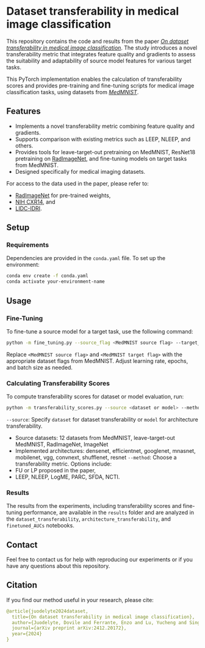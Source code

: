 # Dataset transferability in medical image classification

This repository contains the code and results from the paper [*On dataset transferability in medical image classification*](https://arxiv.org/pdf/2412.20172). The study introduces a novel transferability metric that integrates feature quality and gradients to assess the suitability and adaptability of source model features for various target tasks. 

This PyTorch implementation enables the calculation of transferability scores and provides pre-training and fine-tuning scripts for medical image classification tasks, using datasets from [*MedMNIST*](https://medmnist.com/).

## Features

- Implements a novel transferability metric combining feature quality and gradients.
- Supports comparison with existing metrics such as LEEP, NLEEP, and others.
- Provides tools for leave-target-out pretraining on MedMNIST, ResNet18 pretraining on [RadImageNet](https://github.com/BMEII-AI/RadImageNet), and fine-tuning models on target tasks from MedMNIST. 
- Designed specifically for medical imaging datasets.

For access to the data used in the paper, please refer to:
* [RadImageNet](https://github.com/BMEII-AI/RadImageNet) for pre-trained weights,
* [NIH CXR14](https://nihcc.app.box.com/v/ChestXray-NIHCC), and
* [LIDC-IDRI](https://wiki.cancerimagingarchive.net/pages/viewpage.action?pageId=1966254).

## Setup

### Requirements
Dependencies are provided in the `conda.yaml` file. To set up the environment:

```bash
conda env create -f conda.yaml
conda activate your-environment-name
```

## Usage

### Fine-Tuning

To fine-tune a source model for a target task, use the following command:

```bash
python -m fine_tuning.py --source_flag <MedMNIST source flag> --target_flag <MedMNIST target flag> --lr <learning rate> --epochs <number of epochs> --batch_size <batch size>
```
Replace `<MedMNIST source flag>` and `<MedMNIST target flag>` with the appropriate dataset flags from MedMNIST. Adjust learning rate, epochs, and batch size as needed.

### Calculating Transferability Scores

To compute transferability scores for dataset or model evaluation, run:
```bash
python -m transferability_scores.py --source <dataset or model> --method <FU | LP | LEEP | NLEEP | others>
```
`--source`: Specify `dataset` for dataset transferability or `model` for architecture transferability.
* Source datasets: 12 datasets from MedMNIST, leave-target-out MedMNIST, RadImageNet, ImageNet
* Implemented architectures: densenet, efficientnet, googlenet, mnasnet, mobilenet, vgg, convnext, shufflenet, resnet
`--method`: Choose a transferability metric. Options include:
* FU or LP proposed in the paper,
* LEEP, NLEEP, LogME, PARC, SFDA, NCTI.

### Results

The results from the experiments, including transferability scores and fine-tuning performance, are available in the `results` folder and are analyzed in the `dataset_transferability`, `architecture_transferability`, and `finetuned_AUCs` notebooks.

## Contact

Feel free to contact us for help with reproducing our experiments or if you have any questions about this repository.

## Citation
If you find our method useful in your research, please cite:

```yaml
@article{juodelyte2024dataset,
  title={On dataset transferability in medical image classification},
  author={Juodelyte, Dovile and Ferrante, Enzo and Lu, Yucheng and Singh, Prabhant and Vanschoren, Joaquin and Cheplygina, Veronika},
  journal={arXiv preprint arXiv:2412.20172},
  year={2024}
}
```

